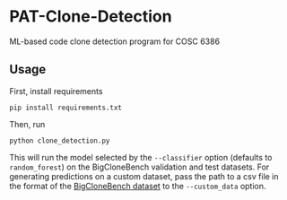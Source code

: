 # PAT-Clone-Detection
ML-based code clone detection program for COSC 6386

## Usage
First, install requirements
```
pip install requirements.txt
```
Then, run
```
python clone_detection.py
```
This will run the model selected by the `--classifier` option (defaults to `random_forest`) on the BigCloneBench validation and test datasets.
For generating predictions on a custom dataset, pass the path to a csv file in the format of the [BigCloneBench dataset](https://huggingface.co/datasets/code_x_glue_cc_clone_detection_big_clone_bench) to the `--custom_data` option.

